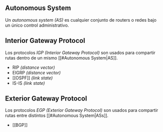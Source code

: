 ## Autonomous System
Un *autonomous system (AS)* es cualquier conjunto de routers o redes bajo un único control administrativo. 
## Interior Gateway Protocol
Los protocolos *IGP (Interior Gateway Protocol)* son usados para compartir rutas dentro de un mismo [[#Autonomous System|AS]].
- RIP *(distance vector)*
- EIGRP *(distance vector)*
- [[OSPF]] *(link state)*
- IS-IS *(link state)*

## Exterior Gateway Protocol
Los protocolos *EGP (Exterior Gateway Protocol)* son usados para compartir rutas entre distintos [[#Autonomous System|ASs]].
- [[BGP]]
